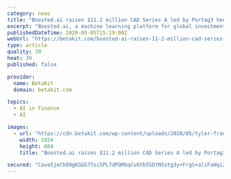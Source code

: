 ```yaml
---
category: news
title: "Boosted.ai raises $11.2 million CAD Series A led by Portag3 Ventures"
excerpt: "Boosted.ai, a machine learning platform for global investment professionals, has closed an $11.2 million CAD Series A financing round."
publishedDateTime: 2020-05-05T15:19:00Z
webUrl: "https://betakit.com/boosted-ai-raises-11-2-million-cad-series-a-led-by-portag3-ventures/"
type: article
quality: 39
heat: 39
published: false

provider:
  name: BetaKit
  domain: betakit.com

topics:
  - AI in Finance
  - AI

images:
  - url: "https://cdn.betakit.com/wp-content/uploads/2020/05/tyler-franta-iusJ25iYu1c-unsplash-1024x684.jpg"
    width: 1024
    height: 684
    title: "Boosted.ai raises $11.2 million CAD Series A led by Portag3 Ventures"

secured: "Cava5jeChO9gKGGG7Toi5PL7dPQMXqCv6Yb5SDYNSstg3y+FrgS+aliFaHqi2aaJHGx6quWUOaWK4hWKcGJ/koVgx14mIKDvQ/Mbzl4/Kvvo8VEgy6Znd3tb4/9sesgcwnmJPVLf4H7P4DBMO131weNrB0CEsli31DMwuxJID6ngYouBs0EKTBVckbDkSL4usG1aW1sgwLQVVwqh1LexYpRtQH6lg+OvaoH6FL2pcLTESotKT2Vvs7NJmGBvAlMMCydr9G0ayuUEDDFWiK7xxa6zIFkeXnHEkyzY7n5et/QhpQUAv/3xNV12IBqnIju3zAQs/NLSxStC18BH2IIhJ9G9OntNtxe9ZNjrBIN3mMHCWRRuXjJDq1cpkbB5IYpqGg+oEtesUrI+/NxyDhWNes0LHr/GRfZb5VHsqL4xkcO4YNJe72PW/7pda5nfL3pfqJLAoFTgXd3AoF+K9s2MDYNctILDNvShWnMpXiALs7Y=;+tEAhBpiiEig1ADahJmicQ=="
---
```


